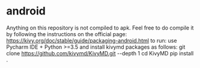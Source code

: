 # android
Anything on this repository is not compiled to apk. Feel free to do compile it by 
following the instructions on the official page: https://kivy.org/doc/stable/guide/packaging-android.html
to run: use Pycharm IDE + Python >=3.5 and install kivymd packages as follows:
git clone https://github.com/kivymd/KivyMD.git --depth 1
cd KivyMD
pip install .
